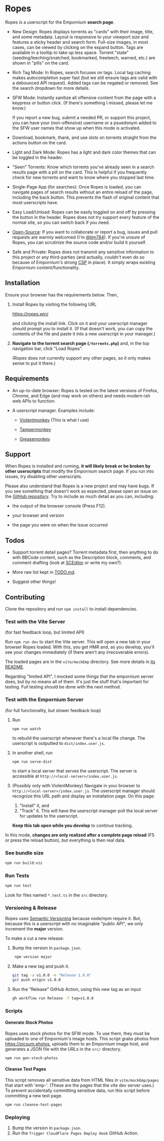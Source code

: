 # Ropes

Ropes is a userscript for the Empornium **search page**.

- New Design: Ropes displays torrents as "cards" with their image, title, and
  some metadata. Layout is responsive to your viewport size and features a
  sticky header and search form. Full-size images, in most cases, can be viewed
  by clicking on the expand button. Tags are available in a tooltip to take up
  less space. Torrent "state" (seeding/leeching/snatched, bookmarked, freeleech,
  warned, etc.) are shown in "pills" on the card.

- Rich Tag Mode: In Ropes, search focuses on tags. Local tag caching makes
  autocompletion super fast (but we still ensure tags are valid with a debounced
  API request). Added tags can be negated or removed. See the search dropdown
  for more details.

- SFW Mode: Instantly sanitize all offensive content from the page with a
  keypress or button click. (If there's something I missed, please let me know.)

  If you report a new bug, submit a needed PR, or support this project, you can
  have your (non-offensive) username or a psuedonym added to the SFW user names
  that show up when this mode is activated.

- Download, bookmark, thank, and use slots on torrents straight from the
  actions button on the card.

- Light and Dark Mode: Ropes has a light and dark color themes that can be
  toggled in the header.

- "Seen" Torrents: Know which torrents you've already seen in a search results
  page with a pill on the card. This is helpful if you frequently check for new
  torrents and want to know where you stopped last time.

- Single-Page App (for searches): Once Ropes is loaded, you can navigate pages
  of search results without an entire reload of the page, including the back
  button. This prevents the flash of original content that most userscripts
  have.

- Easy Load/Unload: Ropes can be easily toggled on and off by pressing the
  button in the header. Ropes does not try support every feature of the normal
  site, so you can switch back if you need.

- [Open-Source](https://github.com/tim784/ropes): If you want to collaborate or
  report a bug, issues and pull requests are warmly welcomed (I'm
  [@tim784](https://github.com/tim784)). If you're unsure of Ropes, you can
  scrutinize the source code and/or build it yourself.

- Safe and Private: Ropes does not transmit any sensitive information to this
  project or any third-parties (and actually, _couldn't_ even do so because of
  Empornium's strong
  [CSP](https://developer.mozilla.org/en-US/docs/Web/HTTP/Headers/Content-Security-Policy)
  in place). It simply wraps existing Empornium content/functionality.

## Installation

Ensure your browser has the requirements below. Then,

1. Install Ropes by visiting the following URL

   <https://ropes.win/>

   and clicking the install link. Click on it and your userscript manager
   should prompt you to install it. (If that doesn't work, you can copy the
   contents of the file and paste it into a new userscript in your manager.)

2. **Navigate to the torrent search page (`/torrents.php`)** and, in the top
   navigation bar, click "Load Ropes".

   (Ropes does not currently support any other pages, so it only makes sense to
   put it there.)

## Requirements

- An up-to-date browser: Ropes is tested on the latest versions of Firefox,
  Chrome, and Edge (and may work on others) and needs modern-ish web APIs to
  function.

- A userscript manager. Examples include:

  - [Violentmonkey](https://violentmonkey.github.io/) (This is what I use)

  - [Tampermonkey](https://www.tampermonkey.net/)

  - [Greasemonkey](https://www.greasespot.net/)

## Support

When Ropes is installed and running, **it will likely break or be
broken by other userscripts** that modify the Empornium search page. If you run
into issues, try disabling other userscripts.

Please also understand that Ropes is a new project and may have bugs. If you see
something that doesn't work as expected, please open an issue on the [GitHub
repository](https://github.com/tim784/ropes). Try to include as much detail as
you can, including:

- the output of the browser console (Press F12).

- your browser and version

- the page you were on when the issue occurred

## Todos

- Support torrent detail pages? Torrent metadata first, then anything to do with
  BBCode content, such as the Description block, comments, and comment drafting
  (look at [SCEditor](https://www.sceditor.com/) or write my own?).

- More raw list kept in [TODO.md](./TODO.md).

- Suggest other things!

## Contributing

Clone the repository and run `npm install` to install dependencies.

### Test with the Vite Server

(for fast feedback loop, but limited API)

Run `npm run dev` to start the Vite server. This will open a new tab in your
browser Ropes loaded. With this, you get HMR and, as you develop, you'll see
your changes immediately (if there aren't any irrecoverable errors).

The loaded pages are in the `vite/mockEmp` directory. See more details in [its
README](./vite/mockEmp/README.md).

Regarding "limited API", I mocked some things that the empornium server does,
but by no means all of them. It's just the stuff that's important for testing.
Full testing should be done with the next method.

### Test with the Empornium Server

(for full functionality, but slower feedback loop)

1. Run

    `npm run watch`

    to rebuild the userscript whenever there's a local file
    change. The userscript is outputted to `dist/index.user.js`.

2. In another shell, run

    `npm run serve-dist`

    to start a local server that serves the userscript. The server is
    accessible at `http://<local-server>/index.user.js`.

3. (Possibly only with ViolentMonkey) Navigate in your browser to
    `http://<local-server>/index.user.js`. The userscript manager should
    recognize this URL path and display an installation page. On this page:

    1. "Install" it, and
    2. "Track" it. This will have the userscript manager poll the local server
      for updates to the userscript.

    **Keep this tab open while you develop** to continue tracking.

In this mode, **changes are only realized after a complete page reload** (F5
or press the reload button), but everything is then real data.

### See bundle size

```sh
npm run build:viz
```

### Run Tests

```sh
npm run test
```

Look for files named `*.test.ts` in the `src` directory.

### Versioning & Release

Ropes uses [Semantic Versioning](https://semver.org/) because node/npm require
it. But, because this is a userscript with no imaginable "public API", we only
increment the **major** version.

To make a cut a new release:

1. Bump the version in `package.json`.

   ```sh
    npm version major
    ```

2. Make a new tag and push it.

    ```sh
    git tag -a v1.0.0 -m "Release 1.0.0"
    git push origin v1.0.0
    ```

3. Run the "Release" GitHub Action, using this new tag as an input

    ```sh
    gh workflow run Release -f tag=v1.0.0
    ```

### Scripts

#### Generate Stock Photos

Ropes uses stock photos for the SFW mode. To use them, they must be uploaded to
one of Empornium's image hosts. This script grabs photos from
<https://picsum.photos>, uploads them to an Empornium image host, and generates
a JSON file with the URLs in the `src/` directory.

```sh
npm run gen-stock-photos
```

#### Cleanse Test Pages

This script removes all sensitive data from HTML files in `vite/mockEmp/pages`
that start with 'emp-'. (These are the pages that the vite dev server uses.) To
prevent accidentally committing sensitive data, run this script before
committing a new test page.

```sh
npm run cleanse-test-pages
```

### Deploying

1. Bump the version in `package.json`.
2. Run the `Trigger CloudFlare Pages Deploy Hook` GitHub Action.
